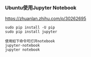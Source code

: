 ### Ubuntu使用Jupyter Notebook

https://zhuanlan.zhihu.com/p/30262695

```
sudo pip install -U pip
sudo pip install jupyter

使用如下命令可打开notebook
jupyter-notebook 
jupyter notebook
```



